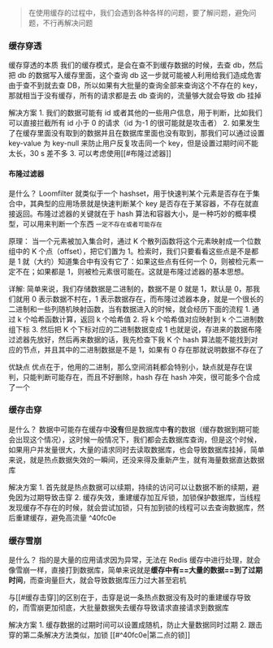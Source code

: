 > 在使用缓存的过程中，我们会遇到各种各样的问题，要了解问题，避免问题，不行再解决问题

### 缓存穿透

缓存穿透的本质
	我们的缓存模式，是会在查不到缓存数据的时候，去查 db，然后把 db 的数据写入缓存里面，这个查询 db 这一步就可能被人利用给我们造成危害
	由于查不到就去查 DB，所以如果有大批量的查询全部来查询这个不存在的 key，那就相当于没有缓存，所有的请求都是去 db 查询的，流量够大就会导致 db 挂掉

解决方案
	1. 我们的数据可能有 id 或者其他的一些用户信息，用于判断，比如我们可以直接拦截所有 id 小于 0 的请求（id 为-1 的很可能就是攻击者）
	2. 如果发生了在缓存里面没有取到的数据并且在数据库里面也没有取到，那我们可以通过设置 key-value 为 key-null 来防止用户反复攻击同一个 key，但是设置过期时间不能太长，30 s 差不多
	3. 可以考虑使用[[#布隆过滤器]] 

#### 布隆过滤器



是什么？
	Loomfilter 就类似于一个 hashset，用于快速判某个元素是否存在于集合中，其典型的应用场景就是快速判断某个 key 是否存在于某容器，不存在就直接返回。布隆过滤器的关键就在于 hash 算法和容器大小，是一种巧妙的概率模型，可以用来判断一个东西 `一定不存在或者可能存在`

原理：
	当一个元素被加入集合时，通过 K 个散列函数将这个元素映射成一个位数组中的 K 个点（offset），把它们置为 1。检索时，我们只要看看这些点是不是都是 1 就（大约）知道集合中有没有它了：如果这些点有任何一个 0，则被检元素一定不在；如果都是 1，则被检元素很可能在。这就是布隆过滤器的基本思想。

详解:
	简单来说，我们存储数据是二进制的，数据不是 0 就是 1，默认是 0，那我们就用 0 表示数据不村在，1 表示数据存在，而布隆过滤器本身，就是一个很长的二进制和一些列随机映射函数，当有数据进入的时候，就会经历下面的流程
	1. 通过 k 个哈希函数计算，返回 k 个哈希值
	2. 将 k 个哈希值对应映射到 k 个二进制数组下标
	3. 然后把 K 个下标对应的二进制数据变成 1
	也就是说，存进来的数据布隆过滤器先放好，然后再来数据的话，我先检查下我 K 个 hash 算法能不能找到对应的节点，并且其中的二进制数据是不是 1，如果有 0 存在那就说明数据不存在了

优缺点
	优点在于，他用的二进制，那么空间消耗都会特别小，缺点就是存在误判，只能判断可能存在，而且不好删除，hash 存在 hash 冲突，很可能多个合成了一个

  
### 缓存击穿

是什么？
	数据中可能存在缓存中**没有**但是数据库中**有**的数据（缓存数据到期可能会出现这个情况），这时候一般情况下，我们都会去数据库查询，但是这个时候，如果用户并发量很大，大量的请求同时去读取数据库，也会导致数据库挂掉，简单来说，就是热点数据失效的一瞬间，还没来得及重新产生，就有海量数据直达数据库

解决方案
	1. 首先就是热点数据可以续期，持续的访问可以让数据不断的续期，避免因为过期导致击穿
	2. 缓存失效，重建缓存加互斥锁，加锁保护数据库，当线程发现缓存不存在的时候，就会尝试加锁，只有加到锁的线程可以去查询数据库，然后重建缓存，避免高流量 ^40fc0e


### 缓存雪崩

是什么？
	指的是大量的应用请求因为异常，无法在 Redis 缓存中进行处理，就会像雪崩一样，直接打到数据库，简单来说就是**缓存中有==大量的数据==到了过期时间**，而查询量巨大，就会导致数据库压力过大甚至宕机

与[[#缓存击穿]]的区别在于，击穿是说一条热点数据没有及时的重建缓存导致的，而雪崩更加彻底，大批量数据失去缓存导致请求直接请求到数据库

解决方案
	1. 缓存数据的过期时间可以设置成随机，防止大量数据同时过期
	2. 跟击穿的第二条解决方法类似，加锁 [[#^40fc0e|第二点的锁]]
	

